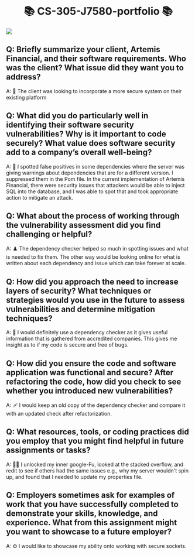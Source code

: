 <div><h1 align="center">📚 CS-305-J7580-portfolio 📚</h1>
<img src="https://learn.snhu.edu/content/enforced/1311887-CS-305-J7580-OL-TRAD-UG.23EW5/course_documents/Module%20Eight%20Journal%20Image.jpg?_&d2lSessionVal=jMkir4dPI7k37EvvXSD8n8HWR&ou=1311887" /> </div>

<!-- Answering all the questions about my project-->
<div>
  <h2>Q: Briefly summarize your client, Artemis Financial, and their software requirements. Who was the client? What issue did they want you to address?</h2>
  <p>A: 🐾 The client was looking to incorporate a more secure system on their existing platform</p>
  <h2>Q: What did you do particularly well in identifying their software security vulnerabilities? Why is it important to code securely? What value does software security add to a company’s overall well-being?</h2>
  <p>A: 🥷 I spotted false positives in some dependencies where the server was giving warnings about dependencies that are for a different version. I suppressed them in the Pom file. In the current implementation of Artemis Financial, there were security issues that attackers would be able to inject SQL into the database, and I was able to spot that and took appropriate action to mitigate an attack.</p>
  <h2>Q: What about the process of working through the vulnerability assessment did you find challenging or helpful?</h2>
  <p>A: ♟️ The dependency checker helped so much in spotting issues and what is needed to fix them. The other way would be looking online for what is written about each dependency and issue which can take forever at scale.</p>
  <h2>Q: How did you approach the need to increase layers of security? What techniques or strategies would you use in the future to assess vulnerabilities and determine mitigation techniques?</h2>
  <p>A: 🐛 I would definitely use a dependency checker as it gives useful information that is gathered from accredited companies. This gives me insight as to if my code is secure and free of bugs.</p>
  <h2>Q: How did you ensure the code and software application was functional and secure? After refactoring the code, how did you check to see whether you introduced new vulnerabilities?</h2>
  <p>A: 🩹 I would keep an old copy of the dependency checker and compare it with an updated check after refactorization.</p>
  <h2>Q: What resources, tools, or coding practices did you employ that you might find helpful in future assignments or tasks?</h2>
  <p>A: 👨‍💻 I unlocked my inner google-Fu, looked at the stacked overflow, and redit to see if others had the same issues e.g., why my server wouldn't spin up, and found that I needed to update my properties file.</p>
  <h2>Q: Employers sometimes ask for examples of work that you have successfully completed to demonstrate your skills, knowledge, and experience. What from this assignment might you want to showcase to a future employer?</h2>
  <p>A: ⚙️ I would like to showcase my ability onto working with secure sockets.</p>
</div>
